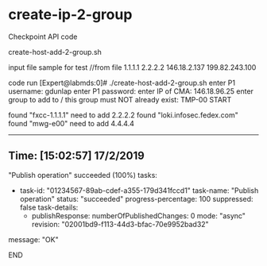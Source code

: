 # create-ip-2-group
Checkpoint API code


create-host-add-2-group.sh

input file sample for test
//from file
1.1.1.1
2.2.2.2
146.18.2.137
199.82.243.100


code run
[Expert@labmds:0]# ./create-host-add-2-group.sh
enter P1 username:
gdunlap
enter P1 password:
enter IP of CMA:
146.18.96.25
enter group to add to / this group must NOT already exist:
TMP-00
START

found "fxcc-1.1.1.1"
need to add 2.2.2.2
found "loki.infosec.fedex.com"
found "mwg-e00"
need to add 4.4.4.4


---------------------------------------------
Time: [15:02:57] 17/2/2019
---------------------------------------------
"Publish operation"  succeeded  (100%)
tasks:
- task-id: "01234567-89ab-cdef-a355-179d341fccd1"
  task-name: "Publish operation"
  status: "succeeded"
  progress-percentage: 100
  suppressed: false
  task-details:
  - publishResponse:
      numberOfPublishedChanges: 0
      mode: "async"
    revision: "02001bd9-f113-44d3-bfac-70e9952bad32"

message: "OK"

END
